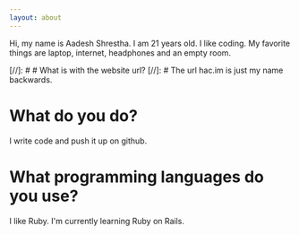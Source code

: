 ```yaml
---
layout: about
---
```


Hi, my name is Aadesh Shrestha. I am 21 years old. I like coding. My favorite things are laptop, internet, headphones and an empty room.

[//]: # # What is with the website url?
[//]: # The url hac.im is just my name backwards.

# What do you do?
I write code and push it up on github.

# What programming languages do you use?
I like Ruby. I'm currently learning Ruby on Rails.


<!--
<p>
	I intend to post somethings once in a while
</p>

<body>


	<div class="wrapper wrapper_padding clearfix">
		<div class="col-1 about homepage_content">
			<h2>About</h2>
		</div>
		<div class="col-2 homepage_content">
			<h2>Stuffs I've Written</h2>
			<hr>

			{% for post in site.posts %}
			<h3><a href="{{ post.url }}">{{ post.title }}</a></h3>
			<p class="date">{{ post.date | date: '%Y %b %d'}}</p>
			{% endfor %}

		</div>
		<div class="col-3 homepage_content">
			<h2>Contributions</h2>
			<hr>

			{% for item in site.data.contribution %}
				<h3>{{ item.title}} of {{ item.event}} at {{ item.location }}</h3>
			{% endfor%}

		</div>

	</div> -->
